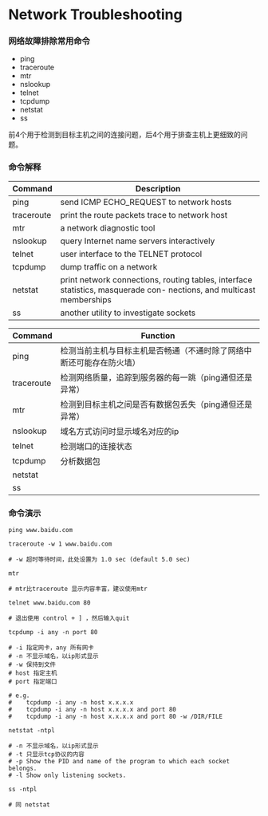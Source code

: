 # Network Troubleshooting

### 网络故障排除常用命令

* ping
* traceroute
* mtr
* nslookup
* telnet
* tcpdump
* netstat
* ss

前4个用于检测到目标主机之间的连接问题，后4个用于排查主机上更细致的问题。



### 命令解释

| Command    | Description                                                                                                          |
| ---------- | -------------------------------------------------------------------------------------------------------------------- |
| ping       | send ICMP ECHO\_REQUEST to network hosts                                                                             |
| traceroute | print the route packets trace to network host                                                                        |
| mtr        | a network diagnostic tool                                                                                            |
| nslookup   | query Internet name servers interactively                                                                            |
| telnet     | user interface to the TELNET protocol                                                                                |
| tcpdump    | dump traffic on a network                                                                                            |
| netstat    | print network connections, routing tables, interface statistics, masquerade con- nections, and multicast memberships |
| ss         | another utility to investigate sockets                                                                               |



| Command    | Function                           |
| ---------- | ---------------------------------- |
| ping       | 检测当前主机与目标主机是否畅通（不通时除了网络中断还可能存在防火墙） |
| traceroute | 检测网络质量，追踪到服务器的每一跳（ping通但还是异常）      |
| mtr        | 检测到目标主机之间是否有数据包丢失（ping通但还是异常）      |
| nslookup   | 域名方式访问时显示域名对应的ip                   |
| telnet     | 检测端口的连接状态                          |
| tcpdump    | 分析数据包                              |
| netstat    |                                    |
| ss         |                                    |



### 命令演示

```
ping www.baidu.com
```

```
traceroute -w 1 www.baidu.com

# -w 超时等待时间，此处设置为 1.0 sec (default 5.0 sec)
```

```
mtr

# mtr比traceroute 显示内容丰富，建议使用mtr
```

```
telnet www.baidu.com 80

# 退出使用 control + ] ，然后输入quit
```

```
tcpdump -i any -n port 80

# -i 指定网卡，any 所有网卡
# -n 不显示域名，以ip形式显示
# -w 保持到文件
# host 指定主机
# port 指定端口

# e.g.
#    tcpdump -i any -n host x.x.x.x
#    tcpdump -i any -n host x.x.x.x and port 80
#    tcpdump -i any -n host x.x.x.x and port 80 -w /DIR/FILE
```

```
netstat -ntpl

# -n 不显示域名，以ip形式显示
# -t 只显示tcp协议的内容
# -p Show the PID and name of the program to which each socket belongs.
# -l Show only listening sockets.
```

```
ss -ntpl

# 同 netstat
```

